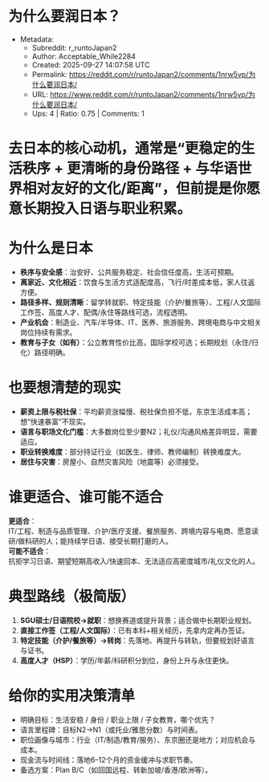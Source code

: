 # 为什么要润日本？

- Metadata:
  - Subreddit: r_runtoJapan2
  - Author: Acceptable_While2284
  - Created: 2025-09-27 14:07:58 UTC
  - Permalink: https://reddit.com/r/runtoJapan2/comments/1nrw5vp/为什么要润日本/
  - URL: https://www.reddit.com/r/runtoJapan2/comments/1nrw5vp/为什么要润日本/
  - Ups: 4 | Ratio: 0.75 | Comments: 1


# 去日本的核心动机，通常是“更稳定的生活秩序 + 更清晰的身份路径 + 与华语世界相对友好的文化/距离”，但前提是你愿意长期投入日语与职业积累。

# 为什么是日本

- **秩序与安全感**：治安好、公共服务稳定、社会信任度高，生活可预期。
- **离家近、文化相近**：饮食与生活方式适配度高，飞行/时差成本低，家人往返方便。
- **路径多样、规则清晰**：留学转就职、特定技能（介护/餐旅等）、工程/人文国际工作签、高度人才、配偶/永住等路线可选，流程透明。
- **产业机会**：制造业、汽车/半导体、IT、医养、旅游服务、跨境电商与中文相关岗位持续有需求。
- **教育与子女（如有）**：公立教育性价比高，国际学校可选；长期规划（永住/归化）路径明确。

# 也要想清楚的现实

- **薪资上限与税社保**：平均薪资涨幅慢、税社保负担不低，东京生活成本高；想“快速暴富”不现实。
- **语言与职场文化门槛**：大多数岗位至少要N2；礼仪/沟通风格差异明显，需要适应。
- **职业转换难度**：部分持证行业（如医生、律师、教师编制）转换难度大。
- **居住与灾害**：房屋小、自然灾害风险（地震等）必须接受。

# 谁更适合、谁可能不适合

**更适合**：  
IT/工程、制造与品质管理、介护/医疗支援、餐旅服务、跨境内容与电商、愿意读研/做科研的人；能持续学日语、接受长期打磨的人。  
**可能不适合**：  
抗拒学习日语、期望短期高收入/快速回本、无法适应高密度城市/礼仪文化的人。

# 典型路线（极简版）

1.  **SGU硕士/日语院校→就职**：想换赛道或提升背景；适合做中长期职业规划。
2.  **直接工作签（工程/人文国际）**：已有本科+相关经历，先拿内定再办签证。
3.  **特定技能（介护/餐旅等）→转岗**：先落地、再提升与转轨，但要规划好语言与证书。
4.  **高度人才（HSP）**：学历/年薪/科研积分到位，身份上升与永住更快。

# 给你的实用决策清单

- 明确目标：生活安稳 / 身份 / 职业上限 / 子女教育，哪个优先？
- 语言里程碑：目标N2→N1（或托业/雅思分数）与时间表。
- 职位画像与城市：行业（IT/制造/教育/服务）、东京圈还是地方；对应机会与成本。
- 现金流与时间线：落地6–12个月的资金缓冲与求职节奏。
- 备选方案：Plan B/C（如回国远程、转新加坡/香港/欧洲等）。

